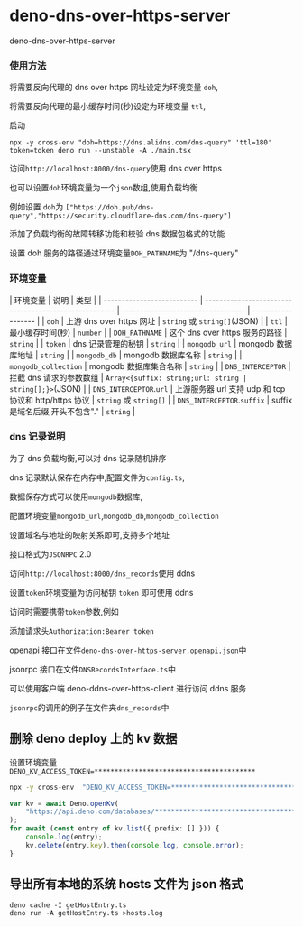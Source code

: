 # deno-dns-over-https-server

deno-dns-over-https-server

### 使用方法

将需要反向代理的 dns over https 网址设定为环境变量 `doh`,

将需要反向代理的最小缓存时间(秒)设定为环境变量 `ttl`,

启动

```
npx -y cross-env "doh=https://dns.alidns.com/dns-query" 'ttl=180' token=token deno run --unstable -A ./main.tsx
```

访问`http://localhost:8000/dns-query`使用 dns over https

也可以设置`doh`环境变量为一个`json`数组,使用负载均衡

例如设置 `doh`为
`["https://doh.pub/dns-query","https://security.cloudflare-dns.com/dns-query"]`

添加了负载均衡的故障转移功能和校验 dns 数据包格式的功能

设置 doh 服务的路径通过环境变量`DOH_PATHNAME`为 "/dns-query"

### 环境变量

| 环境变量                   | 说明                                                  | 类型                               |
| -------------------------- | ----------------------------------------------------- | ---------------------------------- | ------------------ |
| `doh`                      | 上游 dns over https 网址                              | `string` 或 `string[]`(JSON)       |
| `ttl`                      | 最小缓存时间(秒)                                      | `number`                           |
| `DOH_PATHNAME`             | 这个 dns over https 服务的路径                        | `string`                           |
| `token`                    | dns 记录管理的秘钥                                    | `string`                           |
| `mongodb_url`              | mongodb 数据库地址                                    | `string`                           |
| `mongodb_db`               | mongodb 数据库名称                                    | `string`                           |
| `mongodb_collection`       | mongodb 数据库集合名称                                | `string`                           |
| `DNS_INTERCEPTOR`          | 拦截 dns 请求的参数数组                               | `Array<{suffix: string;url: string | string[];}>`(JSON) |
| `DNS_INTERCEPTOR`.`url`    | 上游服务器 url 支持 udp 和 tcp 协议和 http/https 协议 | `string` 或 `string[]`             |
| `DNS_INTERCEPTOR`.`suffix` | suffix 是域名后缀,开头不包含"."                       | `string`                           |

### dns 记录说明

为了 dns 负载均衡,可以对 dns 记录随机排序

dns 记录默认保存在内存中,配置文件为`config.ts`,

数据保存方式可以使用`mongodb`数据库,

配置环境变量`mongodb_url`,`mongodb_db`,`mongodb_collection`

设置域名与地址的映射关系即可,支持多个地址

接口格式为`JSONRPC` 2.0

访问`http://localhost:8000/dns_records`使用 ddns

设置`token`环境变量为访问秘钥 `token` 即可使用 ddns

访问时需要携带`token`参数,例如

添加请求头`Authorization:Bearer token`

openapi 接口在文件`deno-dns-over-https-server.openapi.json`中

jsonrpc 接口在文件`DNSRecordsInterface.ts`中

可以使用客户端 deno-ddns-over-https-client 进行访问 ddns 服务

`jsonrpc`的调用的例子在文件夹`dns_records`中

## 删除 deno deploy 上的 kv 数据

设置环境变量`DENO_KV_ACCESS_TOKEN=****************************************`

```sh
npx -y cross-env  "DENO_KV_ACCESS_TOKEN=****************************************" deno repl -A --unstable-kv
```

```ts
var kv = await Deno.openKv(
    "https://api.deno.com/databases/************************************/connect"
);
for await (const entry of kv.list({ prefix: [] })) {
    console.log(entry);
    kv.delete(entry.key).then(console.log, console.error);
}
```

## 导出所有本地的系统 hosts 文件为 json 格式

```shell
deno cache -I getHostEntry.ts
deno run -A getHostEntry.ts >hosts.log
```
